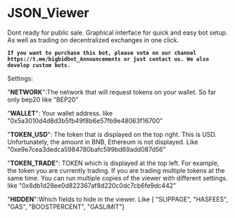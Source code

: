 # JSON_Viewer
Dont ready for public sale. Graphical interface for quick and easy bot setup. As well as trading on decentralized exchanges in one click.


**`If you want to purchase this bot, please vote on our channel https://t.me/bigbidbot_Announcements or just contact us.
We also develop custom bots.
`**

Settings:

"**NETWORK**":The network that will request tokens on your wallet. So far only bep20  like "BEP20" 

"**WALLET**": Your wallet address. like "0x5a3010d4d8d3b5fb49f8b6e57fb9e48063f16700"

"**TOKEN_USD**": The token that is displayed on the top right. This is USD. Unfortunately, the amount in BNB, Ethereum is not displayed. Like "0xe9e7cea3dedca5984780bafc599bd69add087d56"

"**TOKEN_TRADE**": TOKEN which is displayed at the top left. For example, the token you are currently trading. If you are trading multiple tokens at the same time. You can run multiple copies of the viewer with different settings. like  "0x8db1d28ee0d822367af8d220c0dc7cb6fe9dc442"

"**HIDDEN**":Which fields to hide in the viewer. Like [ "SLIPPAGE", "HASFEES", "GAS", "BOOSTPERCENT", "GASLIMIT"]
